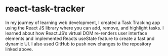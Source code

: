 # react-task-tracker
In my journey of learning web development, I created a Task Tracking app using the React JS library where you can add, remove, and highlight tasks. I learned about how React.JS’s virtual DOM re-renders user interface elements and implemented Reacts useState feature to create a fast and dynamic UI.
I also used GitHub to push new changes to the repository linked above.

